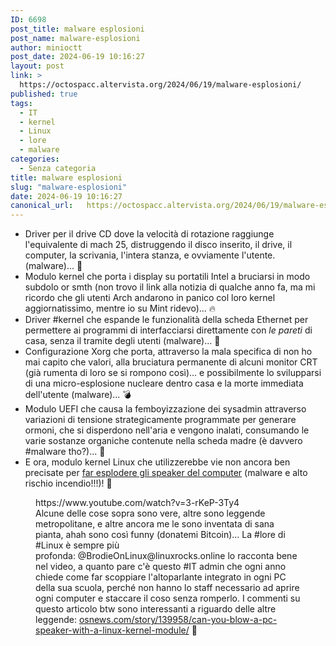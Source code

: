 ```yaml
---
ID: 6698
post_title: malware esplosioni
post_name: malware-esplosioni
author: minioctt
post_date: 2024-06-19 10:16:27
layout: post
link: >
  https://octospacc.altervista.org/2024/06/19/malware-esplosioni/
published: true
tags:
  - IT
  - kernel
  - Linux
  - lore
  - malware
categories:
  - Senza categoria
title: malware esplosioni
slug: "malware-esplosioni"
date: 2024-06-19 10:16:27
canonical_url:   https://octospacc.altervista.org/2024/06/19/malware-esplosioni/
---
```

<!-- wp:list -->
<ul><!-- wp:list-item -->
<li>Driver per il drive CD dove la velocità di rotazione raggiunge l'equivalente di mach 25, distruggendo il disco inserito, il drive, il computer, la scrivania, l'intera stanza, e ovviamente l'utente. (malware)... 📀</li>
<!-- /wp:list-item -->

<!-- wp:list-item -->
<li>Modulo kernel che porta i display su portatili Intel a bruciarsi in modo subdolo or smth (non trovo il link alla notizia di qualche anno fa, ma mi ricordo che gli utenti Arch andarono in panico col loro kernel aggiornatissimo, mentre io su Mint ridevo)... 🔥</li>
<!-- /wp:list-item -->

<!-- wp:list-item -->
<li>Driver #kernel che espande le funzionalità della scheda Ethernet per permettere ai programmi di interfacciarsi direttamente con <em>le pareti</em> di casa, senza il tramite degli utenti (malware)... 🌝</li>
<!-- /wp:list-item -->

<!-- wp:list-item -->
<li>Configurazione Xorg che porta, attraverso la mala specifica di non ho mai capito che valori, alla bruciatura permanente di alcuni monitor CRT (già rumenta di loro se si rompono così)... e possibilmente lo svilupparsi di una micro-esplosione nucleare dentro casa e la morte immediata dell'utente (malware)... 💣</li>
<!-- /wp:list-item -->

<!-- wp:list-item -->
<li>Modulo UEFI che causa la femboyizzazione dei sysadmin attraverso variazioni di tensione strategicamente programmate per generare ormoni, che si disperdono nell'aria e vengono inalati, consumando le varie sostanze organiche contenute nella scheda madre (è davvero #malware tho?)... 💅</li>
<!-- /wp:list-item -->

<!-- wp:list-item -->
<li>E ora, modulo kernel Linux che utilizzerebbe vie non ancora ben precisate per <a href="https://www.youtube.com/watch?v=3-rKeP-3Ty4">far esplodere gli speaker del computer</a> (malware e alto rischio incendio!!!)! 🧨</li>
<!-- /wp:list-item --></ul>
<!-- /wp:list -->

<!-- wp:paragraph -->
<p markdown="1"></p>
<!-- /wp:paragraph -->

<!-- wp:embed {"url":"https://www.youtube.com/watch?v=3-rKeP-3Ty4","providerNameSlug":"youtube","responsive":true} -->
<figure class="wp-block-embed is-provider-youtube wp-block-embed-youtube"><div class="wp-block-embed__wrapper">
https://www.youtube.com/watch?v=3-rKeP-3Ty4
</div><figcaption class="wp-element-caption">Alcune delle cose sopra sono vere, altre sono leggende metropolitane, e altre ancora me le sono inventata di sana pianta, ahah sono così funny (donatemi Bitcoin)... La #lore di #Linux è sempre più profonda: @BrodieOnLinux@linuxrocks.online lo racconta bene nel video, a quanto pare c'è questo #IT admin che ogni anno chiede come far scoppiare l'altoparlante integrato in ogni PC della sua scuola, perché non hanno lo staff necessario ad aprire ogni computer e staccare il coso senza romperlo. I commenti su questo articolo btw sono interessanti a riguardo delle altre leggende: <a href="https://www.osnews.com/story/139958/can-you-blow-a-pc-speaker-with-a-linux-kernel-module/">osnews.com/story/139958/can-you-blow-a-pc-speaker-with-a-linux-kernel-module/</a> 🎐</figcaption></figure>
<!-- /wp:embed -->